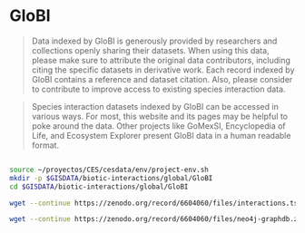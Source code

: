 # GloBI

> Data indexed by GloBI is generously provided by researchers and collections openly sharing their datasets. When using this data, please make sure to attribute the original data contributors, including citing the specific datasets in derivative work. Each record indexed by GloBI contains a reference and dataset citation. Also, please consider to contribute to improve access to existing species interaction data.

> Species interaction datasets indexed by GloBI can be accessed in various ways. For most, this website and its pages may be helpful to poke around the data. Other projects like GoMexSI, Encyclopedia of Life, and Ecosystem Explorer present GloBI data in a human readable format.

```sh

source ~/proyectos/CES/cesdata/env/project-env.sh
mkdir -p $GISDATA/biotic-interactions/global/GloBI
cd $GISDATA/biotic-interactions/global/GloBI

wget --continue https://zenodo.org/record/6604060/files/interactions.tsv.gz

wget --continue https://zenodo.org/record/6604060/files/neo4j-graphdb.zip
```
